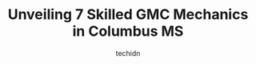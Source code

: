 ---
layout: ampstory
image: https://images.unsplash.com/photo-1517672651691-24622a91b550?ixlib=rb-4.0.3&ixid=MnwxMjA3fDB8MHxwaG90by1wYWdlfHx8fGVufDB8fHx8&auto=format&fit=crop&w=640&h=853&q=80
author: techidn
featured: false
description: When it comes to maintaining and repairing your vehicle in Columbus MS, USA, you deserve nothing but the best. Thats why the 7 best GMC Mechanic in the area are here to offer their expertis
title: Unveiling 7 Skilled GMC Mechanics in Columbus MS
cover:
   title: Unveiling 7 Skilled GMC Mechanics in Columbus MS
   subtitle: Rickpate
   background: https://images.unsplash.com/photo-1517672651691-24622a91b550?ixlib=rb-4.0.3&ixid=MnwxMjA3fDB8MHxwaG90by1wYWdlfHx8fGVufDB8fHx8&auto=format&fit=crop&w=640&h=853&q=80

pages: 
 - layout: thirds
   top: <h1>#1 Carl Hogan Chevrolet GMC</h1>
   bottom: "<p>Mandy Hall made this buying experience easy and pain free. She worked with us for months to find just what I wanted at the price I needed. Everyone at Carl Hogan were fri</p>"
   background: https://www.knot35.com/toplist/wp-content/uploads/2023/06/best-gmc-mechanic-1-in-columbus-ms-1685831605.png
   backgroundblur: true
 - layout: thirds
   top: <h1>#2 Quick Lane Tire & Auto Center</h1>
   bottom: "<p>2120 Hwy 45 N, Columbus, MS 39705, United States</p>"
   background: https://www.knot35.com/toplist/wp-content/uploads/2023/06/best-gmc-mechanic-2-in-columbus-ms-1685831606.jpeg
   cta:
      link: https://www.knot35.com/toplist/unveiling-7-skilled-gmc-mechanics-in-columbus-ms/
      text: Unveiling 7 Skilled GMC Mechanics in Columbus MS
 - layout: thirds
   top: <h1>#3 Martys Service Center</h1>
   bottom: "<p>1233 Gardner Blvd, Columbus, MS 39702, United States</p>"
   background: https://www.knot35.com/toplist/wp-content/uploads/2023/06/best-gmc-mechanic-3-in-columbus-ms-1685831606.jpeg
   cta:
      link: https://www.knot35.com/toplist/unveiling-7-skilled-gmc-mechanics-in-columbus-ms/
      text: Unveiling 7 Skilled GMC Mechanics in Columbus MS
 - layout: thirds
   top: <h1>#4 Eddies Service Center</h1>
   bottom: "<p>2965 MS-50, Columbus, MS 39702, United States</p>"
   background: https://plus.unsplash.com/premium_photo-1664640458616-3c74f8cb4589?ixlib=rb-4.0.3&ixid=MnwxMjA3fDB8MHxwaG90by1wYWdlfHx8fGVufDB8fHx8&auto=format&fit=crop&w=640&h=853&q=80
   cta:
      link: https://www.knot35.com/toplist/unveiling-7-skilled-gmc-mechanics-in-columbus-ms/
      text: Unveiling 7 Skilled GMC Mechanics in Columbus MS
 - layout: thirds
   top: <h1>#5 Corey Herring Automotive</h1>
   bottom: "<p>1230 Gardner Blvd, Columbus, MS 39702, United States</p>"
   background: https://images.unsplash.com/photo-1533735380053-eb8d0759b24a?ixlib=rb-4.0.3&ixid=MnwxMjA3fDB8MHxwaG90by1wYWdlfHx8fGVufDB8fHx8&auto=format&fit=crop&w=640&h=853&q=80
   cta:
      link: https://www.knot35.com/toplist/unveiling-7-skilled-gmc-mechanics-in-columbus-ms/
      text: Unveiling 7 Skilled GMC Mechanics in Columbus MS
 - layout: thirds
   top: <h1>#6 Import Doctors</h1>
   bottom: "<p>449 MS-12, Columbus, MS 39702, United States</p>"
   background: https://images.unsplash.com/photo-1620421680010-0766ff230392?ixlib=rb-4.0.3&ixid=MnwxMjA3fDB8MHxwaG90by1wYWdlfHx8fGVufDB8fHx8&auto=format&fit=crop&w=640&h=853&q=80
   cta:
      link: https://www.knot35.com/toplist/unveiling-7-skilled-gmc-mechanics-in-columbus-ms/
      text: Unveiling 7 Skilled GMC Mechanics in Columbus MS
 - layout: thirds
   top: <h1>#7 In & Out Auto</h1>
   bottom: "<p>2305 Hwy 45 N Suite A, Columbus, MS 39705, United States</p>"
   background: https://images.unsplash.com/photo-1549241520-425e3dfc01cb?ixlib=rb-4.0.3&ixid=MnwxMjA3fDB8MHxwaG90by1wYWdlfHx8fGVufDB8fHx8&auto=format&fit=crop&w=640&h=853&q=80
   cta:
      link: https://www.knot35.com/toplist/unveiling-7-skilled-gmc-mechanics-in-columbus-ms/
      text: Unveiling 7 Skilled GMC Mechanics in Columbus MS
 - layout: thirds
   middle: Continue reading...
   background: https://images.unsplash.com/photo-1608411404720-c8f0417bcdba?ixlib=rb-4.0.3&ixid=MnwxMjA3fDB8MHxwaG90by1wYWdlfHx8fGVufDB8fHx8&auto=format&fit=crop&w=640&h=853&q=80
   cta:
      link: https://www.knot35.com/toplist/unveiling-7-skilled-gmc-mechanics-in-columbus-ms/
      text: Unveiling 7 Skilled GMC Mechanics in Columbus MS
      
---